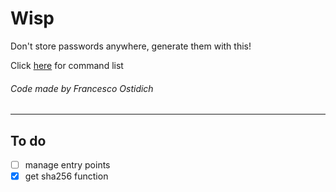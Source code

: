# Wisp
Don't store passwords anywhere, generate them with this!

Click [here](assets/help-text/help.txt) for command list

###### Code made by Francesco Ostidich

- - -

## To do
- [ ] manage entry points
- [x] get sha256 function

